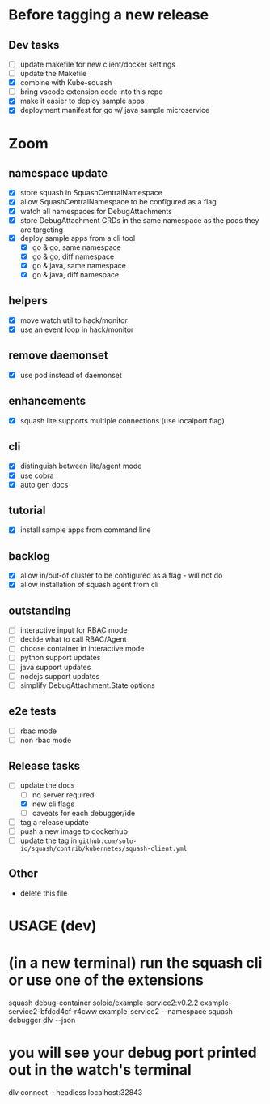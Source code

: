 
# Before tagging a new release

## Dev tasks
- [ ] update makefile for new client/docker settings
- [ ] update the Makefile
- [x] combine with Kube-squash
- [ ] bring vscode extension code into this repo
- [x] make it easier to deploy sample apps
- [x] deployment manifest for go w/ java sample microservice

# Zoom
## namespace update
- [x] store squash in SquashCentralNamespace
- [x] allow SquashCentralNamespace to be configured as a flag
- [x] watch all namespaces for DebugAttachments
- [x] store DebugAttachment CRDs in the same namespace as the pods they are targeting
- [x] deploy sample apps from a cli tool
  - [x] go & go, same namespace
  - [x] go & go, diff namespace
  - [x] go & java, same namespace
  - [x] go & java, diff namespace
## helpers
- [x] move watch util to hack/monitor
- [x] use an event loop in hack/monitor
## remove daemonset
- [x] use pod instead of daemonset
## enhancements
- [x] squash lite supports multiple connections (use localport flag)
## cli
- [x] distinguish between lite/agent mode
- [x] use cobra
- [x] auto gen docs
## tutorial
- [x] install sample apps from command line
## backlog
- [x] allow in/out-of cluster to be configured as a flag - will not do
- [x] allow installation of squash agent from cli
## outstanding
- [ ] interactive input for RBAC mode
- [ ] decide what to call RBAC/Agent
- [ ] choose container in interactive mode
- [ ] python support updates
- [ ] java support updates
- [ ] nodejs support updates
- [ ] simplify DebugAttachment.State options
## e2e tests
- [ ] rbac mode
- [ ] non rbac mode

## Release tasks
- [ ] update the docs
  - [ ] no server required
  - [x] new cli flags
  - [ ] caveats for each debugger/ide
- [ ] tag a release update
- [ ] push a new image to dockerhub
- [ ] update the tag in `github.com/solo-io/squash/contrib/kubernetes/squash-client.yml`

## Other
- delete this file


# USAGE (dev)

# (in a new terminal) run the squash cli or use one of the extensions
squash debug-container soloio/example-service2:v0.2.2 example-service2-bfdcd4cf-r4cww  example-service2 --namespace squash-debugger dlv --json

# you will see your debug port printed out in the watch's terminal

dlv connect --headless localhost:32843
